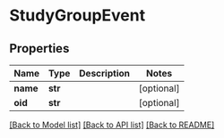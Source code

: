 # StudyGroupEvent

## Properties
Name | Type | Description | Notes
------------ | ------------- | ------------- | -------------
**name** | **str** |  | [optional] 
**oid** | **str** |  | [optional] 

[[Back to Model list]](../README.md#documentation-for-models) [[Back to API list]](../README.md#documentation-for-api-endpoints) [[Back to README]](../README.md)


